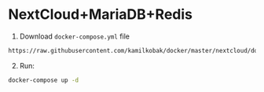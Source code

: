 # NextCloud+MariaDB+Redis

1. Download `docker-compose.yml` file
```bash
https://raw.githubusercontent.com/kamilkobak/docker/master/nextcloud/docker-compose.yml
```
2. Run:
```bash
docker-compose up -d
```

